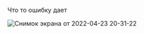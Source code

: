 Что то ошибку дает 


![Снимок экрана от 2022-04-23 20-31-22](https://user-images.githubusercontent.com/82442469/164936475-f47af1fc-c6c6-4eed-8a5c-243c159bc814.png)
